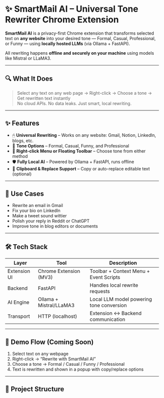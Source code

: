 # ✨ SmartMail AI – Universal Tone Rewriter Chrome Extension

**SmartMail AI** is a privacy-first Chrome extension that transforms selected text on **any website** into your desired tone — Formal, Casual, Professional, or Funny — using **locally hosted LLMs** (via Ollama + FastAPI). 

All rewriting happens **offline and securely on your machine** using models like Mistral or LLaMA3.

---

## 🔍 What It Does

> Select any text on any web page → Right-click → Choose a tone → Get rewritten text instantly  
> No cloud APIs. No data leaks. Just smart, local rewriting.

---

## ✨ Features

- 🖱 **Universal Rewriting** – Works on any website: Gmail, Notion, LinkedIn, blogs, etc.
- 🧠 **Tone Options** – Formal, Casual, Funny, and Professional
- 🧩 **Right-click Menu or Floating Toolbar** – Choose tone from either method
- 🛡️ **Fully Local AI** – Powered by Ollama + FastAPI, runs offline
- 🔁 **Clipboard & Replace Support** – Copy or auto-replace editable text (optional)

---

## 🧠 Use Cases

- Rewrite an email in Gmail  
- Fix your bio on LinkedIn  
- Make a tweet sound wittier  
- Polish your reply in Reddit or ChatGPT  
- Improve tone in blog editors or documents  

---

## 🛠 Tech Stack

| Layer         | Tool                      | Description                                |
|--------------|---------------------------|--------------------------------------------|
| Extension UI | Chrome Extension (MV3)    | Toolbar + Context Menu + Event Scripts     |
| Backend      | FastAPI                   | Handles local rewrite requests             |
| AI Engine    | Ollama + Mistral/LLaMA3   | Local LLM model powering tone conversion   |
| Transport    | HTTP (localhost)          | Extension ↔ Backend communication          |

---

## 🚀 Demo Flow (Coming Soon)

1. Select text on any webpage  
2. Right-click → “Rewrite with SmartMail AI”  
3. Choose a tone → Formal / Casual / Funny / Professional  
4. Text is rewritten and shown in a popup with copy/replace options  

---

## 📂 Project Structure

